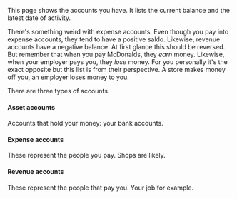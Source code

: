 This page shows the accounts you have. It lists the current balance and the latest date of activity.

There's something weird with expense accounts. Even though you pay into expense accounts, they tend to have a positive saldo. Likewise, revenue accounts have a negative balance. At first glance this should be reversed. But remember that when you pay McDonalds, they _earn_ money. Likewise, when your employer pays you, they _lose_ money. For you personally it's the exact opposite but this list is from their perspective. A store makes money off you, an employer loses money to you.

There are three types of accounts.

#### Asset accounts ####

Accounts that hold your money: your bank accounts.

#### Expense accounts ####

These represent the people you pay. Shops are likely.

#### Revenue accounts ####

These represent the people that pay you. Your job for example.